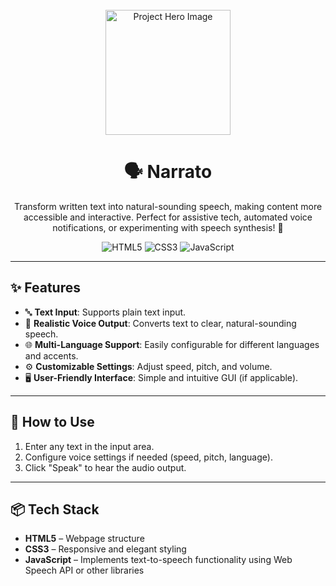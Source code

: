 <div align="center">

  <br />
  <img src="https://img.icons8.com/ios/500/speaker.png" alt="Project Hero Image" width="200" />
  <br />

  <h1>🗣️ Narrato</h1>
  <p>Transform written text into natural-sounding speech, making content more accessible and interactive. Perfect for assistive tech, automated voice notifications, or experimenting with speech synthesis! 🚀</p>

  <div>
    <img alt="HTML5" src="https://img.shields.io/badge/HTML5-E34F26?style=for-the-badge&logo=html5&logoColor=white" />
    <img alt="CSS3" src="https://img.shields.io/badge/CSS3-1572B6?style=for-the-badge&logo=css3&logoColor=white" />
    <img alt="JavaScript" src="https://img.shields.io/badge/JavaScript-F7DF1E?style=for-the-badge&logo=javascript&logoColor=black" />
  </div>

</div>

---

## ✨ Features

- 🔤 **Text Input**: Supports plain text input.
- 🎤 **Realistic Voice Output**: Converts text to clear, natural-sounding speech.
- 🌐 **Multi-Language Support**: Easily configurable for different languages and accents.
- ⚙️ **Customizable Settings**: Adjust speed, pitch, and volume.
- 🖥️ **User-Friendly Interface**: Simple and intuitive GUI (if applicable).

---

## 🚀 How to Use

1. Enter any text in the input area.
2. Configure voice settings if needed (speed, pitch, language).
3. Click "Speak" to hear the audio output.

---

## 📦 Tech Stack

- **HTML5** – Webpage structure
- **CSS3** – Responsive and elegant styling
- **JavaScript** – Implements text-to-speech functionality using Web Speech API or other libraries

